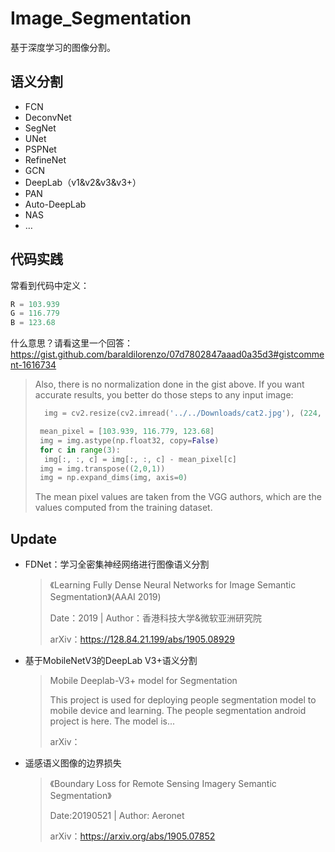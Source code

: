 Image_Segmentation
===

基于深度学习的图像分割。



## 语义分割

- FCN
- DeconvNet
- SegNet
- UNet
- PSPNet
- RefineNet
- GCN
- DeepLab（v1&v2&v3&v3+）
- PAN
- Auto-DeepLab
- NAS
- …



## 代码实践

常看到代码中定义：

``` python
R = 103.939
G = 116.779
B = 123.68
```

什么意思？请看这里一个回答：https://gist.github.com/baraldilorenzo/07d7802847aaad0a35d3#gistcomment-1616734

> Also, there is no normalization done in the gist above. If you want accurate results, you better do those steps to any input image:
>
> ``` python
> 	img = cv2.resize(cv2.imread('../../Downloads/cat2.jpg'), (224, 224))
> 
>  mean_pixel = [103.939, 116.779, 123.68]
>  img = img.astype(np.float32, copy=False)
>  for c in range(3):
>  	img[:, :, c] = img[:, :, c] - mean_pixel[c]
>  img = img.transpose((2,0,1))
>  img = np.expand_dims(img, axis=0)
> ```
>
> The mean pixel values are taken from the VGG authors, which are the values computed from the training dataset.



## Update

- FDNet：学习全密集神经网络进行图像语义分割

  > 《Learning Fully Dense Neural Networks for Image Semantic Segmentation》(AAAI 2019)
  >
  > Date：2019  |  Author：香港科技大学&微软亚洲研究院
  >
  > arXiv：<https://128.84.21.199/abs/1905.08929>



- 基于MobileNetV3的DeepLab V3+语义分割

  > Mobile Deeplab-V3+ model for Segmentation
  >
  > This project is used for deploying people segmentation model to mobile device and learning. The people segmentation android project is here. The model is...
  >
  > arXiv：

- 遥感语义图像的边界损失

  > 《Boundary Loss for Remote Sensing Imagery Semantic Segmentation》
  >
  > Date:20190521  |  Author: Aeronet 
  >
  > arXiv：<https://arxiv.org/abs/1905.07852>
